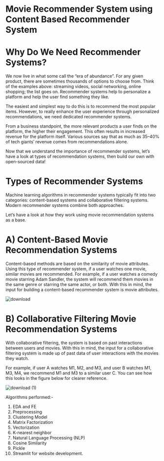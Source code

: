 # Movie Recommender System using Content Based Recommender System

# Why Do We Need Recommender Systems?

We now live in what some call the “era of abundance”. For any given product, there are sometimes thousands of options to choose from. Think of the examples above: streaming videos, social networking, online shopping; the list goes on. Recommender systems help to personalize a platform and help the user find something they like.


The easiest and simplest way to do this is to recommend the most popular items. However, to really enhance the user experience through personalized recommendations, we need dedicated recommender systems.


From a business standpoint, the more relevant products a user finds on the platform, the higher their engagement. This often results in increased revenue for the platform itself. Various sources say that as much as 35–40% of tech giants’ revenue comes from recommendations alone.


Now that we understand the importance of recommender systems, let’s have a look at types of recommendation systems, then build our own with open-sourced data!

# Types of Recommender Systems

Machine learning algorithms in recommender systems typically fit into two categories: content-based systems and collaborative filtering systems. Modern recommender systems combine both approaches.


Let’s have a look at how they work using movie recommendation systems as a base.






# A) Content-Based Movie Recommendation Systems
Content-based methods are based on the similarity of movie attributes. Using this type of recommender system, if a user watches one movie, similar movies are recommended. For example, if a user watches a comedy movie starring Adam Sandler, the system will recommend them movies in the same genre or starring the same actor, or both. With this in mind, the input for building a content-based recommender system is movie attributes.

![download](https://user-images.githubusercontent.com/106477719/208264922-acee6263-9764-4302-8f8f-b7fef9d56cc4.png)







# B) Collaborative Filtering Movie Recommendation Systems
With collaborative filtering, the system is based on past interactions between users and movies. With this in mind, the input for a collaborative filtering system is made up of past data of user interactions with the movies they watch.

For example, if user A watches M1, M2, and M3, and user B watches M1, M3, M4, we recommend M1 and M3 to a similar user C. You can see how this looks in the figure below for clearer reference.


![download (1)](https://user-images.githubusercontent.com/106477719/208264934-7f335a08-180a-4cbc-81ea-2519398b68eb.png)



Algorithms performed:-
1. EDA and FE
2. Preprocessing
3. Clustering Model
4. Matrix Factorization
5. Vectorization
6. K-nearest neighbor
7. Natural Language Processing (NLP)
8. Cosine Similarity
9. Pickle
10. Streamlit for website development.
